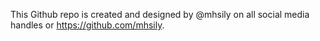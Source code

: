 This Github repo is created and designed by @mhsily on all social media handles or https://github.com/mhsily.
